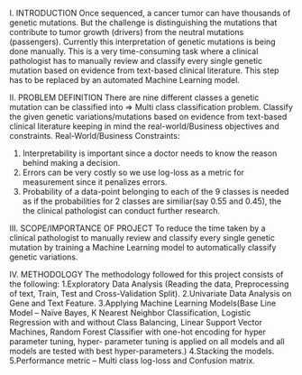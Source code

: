 I.	 INTRODUCTION
Once sequenced, a cancer tumor can have thousands of genetic mutations. But the challenge is distinguishing the mutations that contribute to tumor growth (drivers) from the neutral mutations (passengers). Currently this interpretation of genetic mutations is being done manually. This is a very time-consuming task where a clinical pathologist has to manually review and classify every single genetic mutation based on evidence from text-based clinical literature. This step has to be replaced by an automated Machine Learning model.

II.      PROBLEM DEFINITION
There are nine different classes a genetic mutation can be classified into => Multi class classification problem. Classify the given genetic variations/mutations based on evidence from text-based clinical literature keeping in mind the real-world/Business objectives and constraints. 
Real-World/Business Constraints:
 1. Interpretability is important since a doctor needs to know the reason behind making a decision.
 2. Errors can be very costly so we use log-loss as a metric for measurement since it penalizes errors.
 3. Probability of a data-point belonging to each of the 9 classes is needed as if the probabilities for 2 classes are similiar(say 0.55       and 0.45), the the clinical pathologist can conduct further research.
 
III.    SCOPE/IMPORTANCE OF PROJECT
To reduce the time taken by a clinical pathologist to manually review and classify every single genetic mutation by training a Machine Learning model to automatically classify genetic variations. 

IV.     METHODOLOGY
The methodology followed for this project consists of the following:
1.Exploratory Data Analysis (Reading the data, Preprocessing of text, Train, Test and Cross-Validation Split).
2.Univariate Data Analysis on Gene and Text Feature.
3.Applying Machine Learning Models(Base Line Model – Naïve Bayes, K Nearest Neighbor Classification, Logistic Regression with and without   Class Balancing, Linear Support Vector Machines, Random Forest Classifier with one-hot encoding for hyper parameter tuning,  hyper-       parameter tuning is applied on all models and  all models are tested with best hyper-parameters.)
4.Stacking the models.
5.Performance metric – Multi class log-loss and Confusion matrix.
